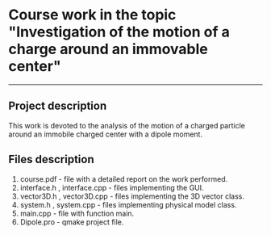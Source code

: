 # Course work in the topic "Investigation of the motion of a charge around an immovable center"

---

## Project description

This work is devoted to the analysis of the motion of a charged particle around an immobile charged center with a dipole moment.

## Files description

1. course.pdf - file with a detailed report on the work performed.
2. interface.h , interface.cpp - files implementing the GUI.
3. vector3D.h , vector3D.cpp - files implementing the 3D vector class.
4. system.h , system.cpp - files implementing physical model class.
5. main.cpp - file with function main.
6. Dipole.pro - qmake project file.
